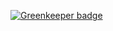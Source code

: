

[![Greenkeeper badge](https://badges.greenkeeper.io/sumanjs/suman.ts.svg)](https://greenkeeper.io/)